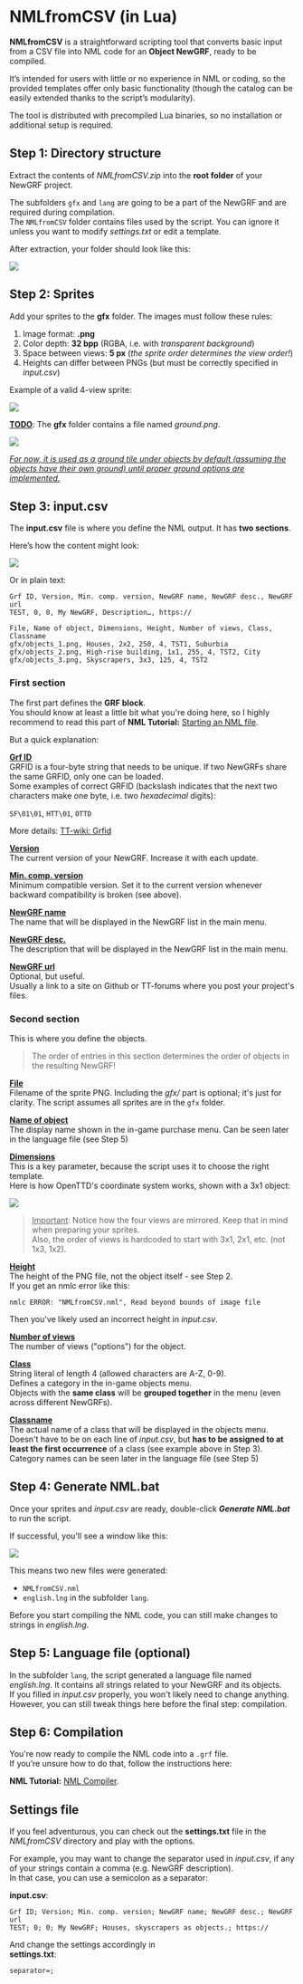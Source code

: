 # NMLfromCSV (in Lua)

**NMLfromCSV** is a straightforward scripting tool that converts basic input from a CSV file into NML code for an **Object NewGRF**, ready to be compiled.

It’s intended for users with little or no experience in NML or coding, so the provided templates offer only basic functionality (though the catalog can be easily extended thanks to the script’s modularity).

The tool is distributed with precompiled Lua binaries, so no installation or additional setup is required.

## Step 1: Directory structure

Extract the contents of _NMLfromCSV.zip_ into the **root folder** of your NewGRF project.

The subfolders `gfx` and `lang` are going to be a part of the NewGRF and are required during compilation.<br>
The `NMLfromCSV` folder contains files used by the script. You can ignore it unless you want to modify _settings.txt_ or edit a template.

After extraction, your folder should look like this:

![](_readme/step01.png)


## Step 2: Sprites

Add your sprites to the **gfx** folder. The images must follow these rules:

1. Image format: **.png**
2. Color depth: **32 bpp** (RGBA, i.e. with _transparent background_)
3. Space between views: **5 px** (_the sprite order determines the view order!_)
4. <span id="sprite">Heights</span> can differ between PNGs (but must be correctly specified in _input.csv_)

Example of a valid 4-view sprite:

![](_readme/step02.png)


<u>**TODO**</u>: The **gfx** folder contains a file named _ground.png_.

![](_readme/ground.png)

<u>_For now, it is used as a ground tile under objects by default (assuming the objects have their own ground) until proper ground options are implemented._</u>


## Step 3: input.csv

The **input.csv** file is where you define the NML output. It has **two sections**.

Here’s how the content might look:

![](_readme/step03.png)

Or in plain text:

```
Grf ID, Version, Min. comp. version, NewGRF name, NewGRF desc., NewGRF url
TEST, 0, 0, My NewGRF, Description…, https://

File, Name of object, Dimensions, Height, Number of views, Class, Classname
gfx/objects_1.png, Houses, 2x2, 250, 4, TST1, Suburbia
gfx/objects_2.png, High-rise building, 1x1, 255, 4, TST2, City
gfx/objects_3.png, Skyscrapers, 3x3, 125, 4, TST2
```

### First section

The first part defines the **GRF block**.<br>
You should know at least a little bit what you're doing here, so I highly recommend to read this part of **NML Tutorial:** [Starting an NML file](https://www.tt-wiki.net/wiki/NMLTutorial/Starting_an_NML_file).

But a quick explanation:

<u>**Grf ID**</u><br>
GRFID is a four-byte string that needs to be unique. If two NewGRFs share the same GRFID,  only one can be loaded.<br>
Some examples of correct GRFID (backslash indicates that the next two characters make one byte, i.e. two _hexadecimal_ digits):

`SF\01\01`, `HTT\01`, `OTTD`

More details: [TT-wiki: Grfid](https://www.tt-wiki.net/wiki/NMLTutorial/Starting_an_NML_file#:~:text=grf%20%7B-,Line%202%3A%20grfid%3A%20%3Cliteral%2Dstring%3E%3B,-This%20defines%20the)

<u>**Version**</u><br>
The current version of your NewGRF. Increase it with each update.

<u>**Min. comp. version**</u><br>
Minimum compatible version. Set it to the current version whenever backward compatibility is broken (see above).

<u>**NewGRF name**</u><br>
The name that will be displayed in the NewGRF list in the main menu.

<u>**NewGRF desc.**</u><br>
The description that will be displayed in the NewGRF list in the main menu.

<u>**NewGRF url**</u><br>
Optional, but useful.<br>
Usually a link to a site on Github or TT-forums where you post your project's files.


### Second section

This is where you define the objects.

> The order of entries in this section determines the order of objects in the resulting NewGRF!

<u>**File**</u><br>
Filename of the sprite PNG. Including the _gfx/_ part is optional; it's just for clarity. The script assumes all sprites are in the `gfx` folder.

<u>**Name of object**</u><br>
The display name shown in the in-game purchase menu. Can be seen later in the language file (see Step 5)

<u>**Dimensions**</u><br>
This is a key parameter, because the script uses it to choose the right template.<br>
Here is how OpenTTD's coordinate system works, shown with a 3x1 object:

![](_readme/step03b.png)

> <u>Important</u>: Notice how the four views are mirrored. Keep that in mind when preparing your sprites.<br>
> Also, the order of views is hardcoded to start with 3x1, 2x1, etc. (not 1x3, 1x2).


<u>**Height**</u><br>
The height of the PNG file, not the object itself - see Step 2.<br>
If you get an nmlc error like this:

```
nmlc ERROR: "NMLfromCSV.nml", Read beyond bounds of image file
```

Then you've likely used an incorrect height in _input.csv_.

<u>**Number of views**</u><br>
The number of views ("options") for the object. 

<u>**Class**</u><br>
String literal of length 4 (allowed characters are A-Z, 0-9).<br>
Defines a category in the in-game objects menu.<br>
Objects with the **same class** will be **grouped together** in the menu (even across different NewGRFs).

<u>**Classname**</u><br>
The actual name of a class that will be displayed in the objects menu.<br>
Doesn't have to be on each line of _input.csv_, but **has to be assigned to at least the first occurrence** of a class (see example above in Step 3).<br>
Category names can be seen later in the language file (see Step 5)


## Step 4: Generate NML.bat

Once your sprites and _input.csv_ are ready, double-click ***Generate NML.bat*** to run the script.

If successful, you'll see a window like this:

![](_readme/step04.png)

This means two new files were generated:<br>

- `NMLfromCSV.nml`<br>
- `english.lng` in the subfolder `lang`.

Before you start compiling the NML code, you can still make changes to strings in _english.lng_.


## Step 5: Language file (optional)

In the subfolder `lang`, the script generated a language file named _english.lng_. It contains all strings related to your NewGRF and its objects.<br>
If you filled in _input.csv_ properly, you won't likely need to change anything.<br>
However, you can still tweak things here before the final step: compilation.


## Step 6: Compilation

You're now ready to compile the NML code into a `.grf` file.<br>
If you’re unsure how to do that, follow the instructions here:

**NML Tutorial:** [NML Compiler](https://www.tt-wiki.net/wiki/NMLTutorial/Installation).


## Settings file

If you feel adventurous, you can check out the **settings.txt** file in the _NMLfromCSV_ directory and play with the options.

For example, you may want to change the separator used in _input.csv_, if any of your strings contain a comma (e.g. NewGRF description).<br>
In that case, you can use a semicolon as a separator:

**input.csv**:
```
Grf ID; Version; Min. comp. version; NewGRF name; NewGRF desc.; NewGRF url
TEST; 0; 0; My NewGRF; Houses, skyscrapers as objects.; https://
```

And change the settings accordingly in<br>
**settings.txt**:
```
separator=;
```
